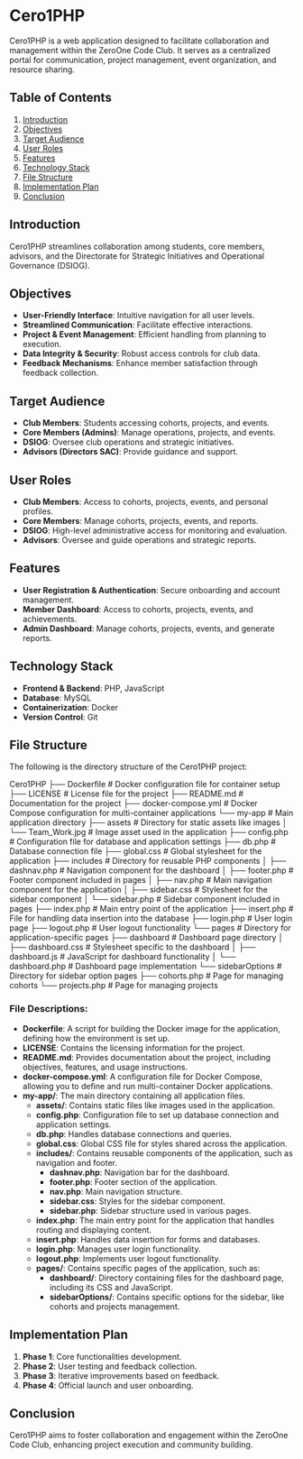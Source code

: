 # Cero1PHP

Cero1PHP is a web application designed to facilitate collaboration and management within the ZeroOne Code Club. It serves as a centralized portal for communication, project management, event organization, and resource sharing.

## Table of Contents
1. [Introduction](#introduction)
2. [Objectives](#objectives)
3. [Target Audience](#target-audience)
4. [User Roles](#user-roles)
5. [Features](#features)
6. [Technology Stack](#technology-stack)
7. [File Structure](#file-structure)
8. [Implementation Plan](#implementation-plan)
9. [Conclusion](#conclusion)

## Introduction
Cero1PHP streamlines collaboration among students, core members, advisors, and the Directorate for Strategic Initiatives and Operational Governance (DSIOG).

## Objectives
- **User-Friendly Interface**: Intuitive navigation for all user levels.
- **Streamlined Communication**: Facilitate effective interactions.
- **Project & Event Management**: Efficient handling from planning to execution.
- **Data Integrity & Security**: Robust access controls for club data.
- **Feedback Mechanisms**: Enhance member satisfaction through feedback collection.

## Target Audience
- **Club Members**: Students accessing cohorts, projects, and events.
- **Core Members (Admins)**: Manage operations, projects, and events.
- **DSIOG**: Oversee club operations and strategic initiatives.
- **Advisors (Directors SAC)**: Provide guidance and support.

## User Roles
- **Club Members**: Access to cohorts, projects, events, and personal profiles.
- **Core Members**: Manage cohorts, projects, events, and reports.
- **DSIOG**: High-level administrative access for monitoring and evaluation.
- **Advisors**: Oversee and guide operations and strategic reports.

## Features
- **User Registration & Authentication**: Secure onboarding and account management.
- **Member Dashboard**: Access to cohorts, projects, events, and achievements.
- **Admin Dashboard**: Manage cohorts, projects, events, and generate reports.

## Technology Stack
- **Frontend & Backend**: PHP, JavaScript
- **Database**: MySQL
- **Containerization**: Docker
- **Version Control**: Git

## File Structure
The following is the directory structure of the Cero1PHP project:

Cero1PHP ├── Dockerfile # Docker configuration file for container setup ├── LICENSE # License file for the project ├── README.md # Documentation for the project ├── docker-compose.yml # Docker Compose configuration for multi-container applications └── my-app # Main application directory ├── assets # Directory for static assets like images │ └── Team_Work.jpg # Image asset used in the application ├── config.php # Configuration file for database and application settings ├── db.php # Database connection file ├── global.css # Global stylesheet for the application ├── includes # Directory for reusable PHP components │ ├── dashnav.php # Navigation component for the dashboard │ ├── footer.php # Footer component included in pages │ ├── nav.php # Main navigation component for the application │ ├── sidebar.css # Stylesheet for the sidebar component │ └── sidebar.php # Sidebar component included in pages ├── index.php # Main entry point of the application ├── insert.php # File for handling data insertion into the database ├── login.php # User login page ├── logout.php # User logout functionality └── pages # Directory for application-specific pages ├── dashboard # Dashboard page directory │ ├── dashboard.css # Stylesheet specific to the dashboard │ ├── dashboard.js # JavaScript for dashboard functionality │ └── dashboard.php # Dashboard page implementation └── sidebarOptions # Directory for sidebar option pages ├── cohorts.php # Page for managing cohorts └── projects.php # Page for managing projects

### File Descriptions:
- **Dockerfile**: A script for building the Docker image for the application, defining how the environment is set up.
- **LICENSE**: Contains the licensing information for the project.
- **README.md**: Provides documentation about the project, including objectives, features, and usage instructions.
- **docker-compose.yml**: A configuration file for Docker Compose, allowing you to define and run multi-container Docker applications.
- **my-app/**: The main directory containing all application files.
  - **assets/**: Contains static files like images used in the application.
  - **config.php**: Configuration file to set up database connection and application settings.
  - **db.php**: Handles database connections and queries.
  - **global.css**: Global CSS file for styles shared across the application.
  - **includes/**: Contains reusable components of the application, such as navigation and footer.
    - **dashnav.php**: Navigation bar for the dashboard.
    - **footer.php**: Footer section of the application.
    - **nav.php**: Main navigation structure.
    - **sidebar.css**: Styles for the sidebar component.
    - **sidebar.php**: Sidebar structure used in various pages.
  - **index.php**: The main entry point for the application that handles routing and displaying content.
  - **insert.php**: Handles data insertion for forms and databases.
  - **login.php**: Manages user login functionality.
  - **logout.php**: Implements user logout functionality.
  - **pages/**: Contains specific pages of the application, such as:
    - **dashboard/**: Directory containing files for the dashboard page, including its CSS and JavaScript.
    - **sidebarOptions/**: Contains specific options for the sidebar, like cohorts and projects management.

## Implementation Plan
1. **Phase 1**: Core functionalities development.
2. **Phase 2**: User testing and feedback collection.
3. **Phase 3**: Iterative improvements based on feedback.
4. **Phase 4**: Official launch and user onboarding.

## Conclusion
Cero1PHP aims to foster collaboration and engagement within the ZeroOne Code Club, enhancing project execution and community building.

